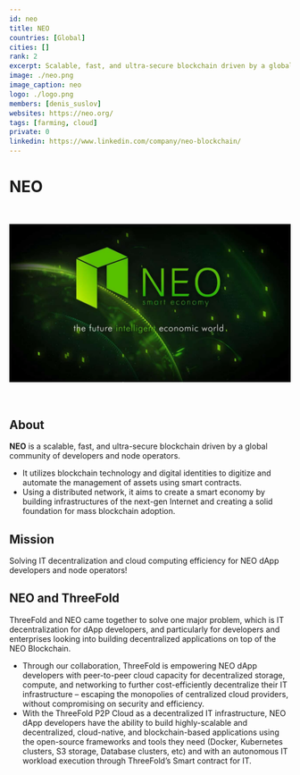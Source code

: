 ```yaml
---
id: neo
title: NEO
countries: [Global]
cities: []
rank: 2
excerpt: Scalable, fast, and ultra-secure blockchain driven by a global community of developers.
image: ./neo.png
image_caption: neo
logo: ./logo.png
members: [denis_suslov]
websites: https://neo.org/
tags: [farming, cloud]
private: 0
linkedin: https://www.linkedin.com/company/neo-blockchain/
---
```


# NEO

<br/>

![neo](neo2.jpeg)

<br/>

## About
**NEO** is a scalable, fast, and ultra-secure blockchain driven by a global community of developers and node operators.

* It utilizes blockchain technology and digital identities to digitize and automate the management of assets using smart contracts.
* Using a distributed network, it aims to create a smart economy by building infrastructures of the next-gen Internet and creating a solid foundation for mass blockchain adoption.

## Mission
Solving IT decentralization and cloud computing efficiency for NEO dApp developers and node operators!

## NEO and ThreeFold
ThreeFold and NEO came together to solve one major problem, which is IT decentralization for dApp developers, and particularly for developers and enterprises looking into building decentralized applications on top of the NEO Blockchain.

* Through our collaboration, ThreeFold is empowering NEO dApp developers with peer-to-peer cloud capacity for decentralized storage, compute, and networking to further cost-efficiently decentralize their IT infrastructure – escaping the monopolies of centralized cloud providers, without compromising on security and efficiency.
* With the ThreeFold P2P Cloud as a decentralized IT infrastructure, NEO dApp developers have the ability to build highly-scalable and decentralized, cloud-native, and blockchain-based applications using the open-source frameworks and tools they need (Docker, Kubernetes clusters, S3 storage, Database clusters, etc) and with an autonomous IT workload execution through ThreeFold’s Smart contract for IT.
